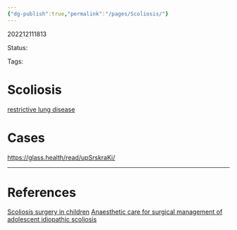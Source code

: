 ```yaml
---
{"dg-publish":true,"permalink":"/pages/Scoliosis/"}
---
```



202212111813

Status: 

Tags: 

# Scoliosis
[restrictive lung disease](restrictive%20lung%20disease)




# Cases
https://glass.health/read/upSrskraKi/



___
# References
[Scoliosis surgery in children](../Reference%20notes/zotero/Entwistle.Patel2006.md)
[Anaesthetic care for surgical management of adolescent idiopathic scoliosis](../Reference%20notes/zotero/Young.etal2019.md)